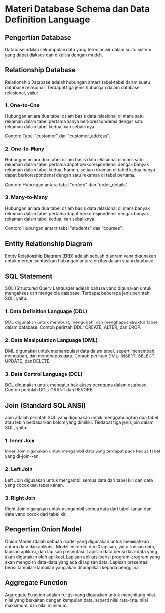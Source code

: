 # Materi Database Schema dan Data Definition Language

## Pengertian Database

Database adalah sekumpulan data yang terorganisir dalam suatu sistem yang dapat diakses dan dikelola dengan mudah.

## Relationship Database

Relationship Database adalah hubungan antara tabel-tabel dalam suatu database relasional. Terdapat tiga jenis hubungan dalam database relasional, yaitu:

### 1. One-to-One

Hubungan antara dua tabel dalam basis data relasional di mana satu rekaman dalam tabel pertama hanya berkorespondensi dengan satu rekaman dalam tabel kedua, dan sebaliknya.

Contoh: Tabel "customer" dan "customer_address".

### 2. One-to-Many

Hubungan antara dua tabel dalam basis data relasional di mana satu rekaman dalam tabel pertama dapat berkorespondensi dengan banyak rekaman dalam tabel kedua. Namun, setiap rekaman di tabel kedua hanya dapat berkorespondensi dengan satu rekaman di tabel pertama.

Contoh: Hubungan antara tabel "orders" dan "order_details".

### 3. Many-to-Many

Hubungan antara dua tabel dalam basis data relasional di mana banyak rekaman dalam tabel pertama dapat berkorespondensi dengan banyak rekaman dalam tabel kedua, dan sebaliknya.

Contoh: Hubungan antara tabel "students" dan "courses".

## Entity Relationship Diagram

Entity Relationship Diagram (ERD) adalah sebuah diagram yang digunakan untuk merepresentasikan hubungan antara entitas dalam suatu database.

## SQL Statement

SQL (Structured Query Language) adalah bahasa yang digunakan untuk mengakses dan mengelola database. Terdapat beberapa jenis perintah SQL, yaitu:

### 1. Data Definition Language (DDL)

DDL digunakan untuk membuat, mengubah, dan menghapus struktur tabel dalam database. Contoh perintah DDL: CREATE, ALTER, dan DROP.

### 2. Data Manipulation Language (DML)

DML digunakan untuk memanipulasi data dalam tabel, seperti menambah, mengubah, dan menghapus data. Contoh perintah DML: INSERT, SELECT, UPDATE, dan DELETE.

### 3. Data Control Language (DCL)

DCL digunakan untuk mengatur hak akses pengguna dalam database. Contoh perintah DCL: GRANT dan REVOKE.

## Join (Standard SQL ANSI)

Join adalah perintah SQL yang digunakan untuk menggabungkan dua tabel atau lebih berdasarkan kolom yang dimiliki. Terdapat tiga jenis join dalam SQL, yaitu:

### 1. Inner Join

Inner Join digunakan untuk mengambil data yang terdapat pada kedua tabel yang di-join-kan.

### 2. Left Join

Left Join digunakan untuk mengambil semua data dari tabel kiri dan data yang cocok dari tabel kanan.

### 3. Right Join

Right Join digunakan untuk mengambil semua data dari tabel kanan dan data yang cocok dari tabel kiri.

## Pengertian Onion Model

Onion Model adalah sebuah model yang digunakan untuk memisahkan antara data dan aplikasi. Model ini terdiri dari 3 lapisan, yaitu lapisan data, lapisan aplikasi, dan lapisan presentasi. Lapisan data berisi data-data yang akan digunakan oleh aplikasi. Lapisan aplikasi berisi program-program yang akan mengolah data-data yang ada di lapisan data. Lapisan presentasi berisi tampilan-tampilan yang akan ditampilkan kepada pengguna.

## Aggregate Function

Aggregate Function adalah fungsi yang digunakan untuk menghitung nilai-nilai yang berkaitan dengan kumpulan data, seperti nilai rata-rata, nilai maksimum, dan nilai minimum.
